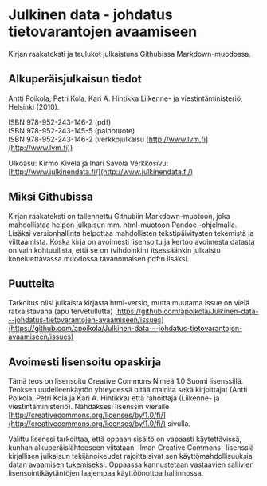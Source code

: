 # Julkinen data - johdatus tietovarantojen avaamiseen
Kirjan raakateksti ja taulukot julkaistuna Githubissa Markdown-muodossa.

## Alkuperäisjulkaisun tiedot

Antti Poikola, Petri Kola, Kari A. Hintikka
Liikenne- ja viestintäministeriö, Helsinki (2010).

ISBN 978-952-243-146-2 (pdf)  
ISBN 978-952-243-145-5 (painotuote)  
ISBN 978-952-243-146-2 (verkkojulkaisu [http://www.lvm.fi](http://www.lvm.fi))  

Ulkoasu: Kirmo Kivelä ja Inari Savola
Verkkosivu: [http://www.julkinendata.fi/](http://www.julkinendata.fi/)


## Miksi Githubissa
Kirjan raakateksti on tallennettu Githubiin Markdown-muotoon, joka mahdollistaa helpon julkaisun mm. html-muotoon Pandoc -ohjelmalla. Lisäksi versionhallinta helpottaa mahdollisten tekstipäivitysten tekemistä ja viittaamista. Koska kirja on avoimesti lisensoitu ja kertoo avoimesta datasta on vain kohtuullista, että se on (vihdoinkin) itsessäänkin julkaistu koneluettavassa muodossa tavanomaisen pdf:n lisäksi.


## Puutteita
Tarkoitus olisi julkaista kirjasta html-versio, mutta muutama issue on vielä ratkaistavana (apu tervetullutta)
[https://github.com/apoikola/Julkinen-data---johdatus-tietovarantojen-avaamiseen/issues](https://github.com/apoikola/Julkinen-data---johdatus-tietovarantojen-avaamiseen/issues)


## Avoimesti lisensoitu opaskirja

Tämä teos on lisensoitu Creative Commons Nimeä 1.0 Suomi lisenssillä. Teoksen uudelleenkäytön yhteydessä pitää mainita sekä kirjoittajat (Antti Poikola, Petri Kola ja Kari A. Hintikka) että rahoittaja (Liikenne- ja viestintäministeriö). Nähdäksesi lisenssin vieraile [http://creativecommons.org/licenses/by/1.0/fi/](http://creativecommons.org/licenses/by/1.0/fi/) sivulla.

Valittu lisenssi tarkoittaa, että oppaan sisältö on vapaasti käytettävissä, kunhan alkuperäislähteeseen viitataan. Ilman Creative Commons -lisenssiä kirjallisen julkaisun tekijänoikeudet rajoittaisivat sen käyttömahdollisuuksia datan avaamisen tukemiseksi. Oppaassa kannustetaan vastaavien sallivien lisensointikäytäntöjen laajempaa käyttöönottoa hallinnossa.
